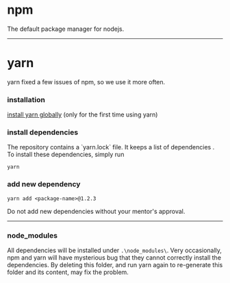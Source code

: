 # npm

The default package manager for nodejs.

---

# yarn

yarn fixed a few issues of npm, so we use it more often.

### installation

[install yarn globally](https://yarnpkg.com/en/docs/install) \(only for the first time using yarn\)

### install dependencies

The repository contains a \`yarn.lock\` file. It keeps a list of dependencies . To install these dependencies, simply run

```
yarn
```

### add new dependency

```
yarn add <package-name>@1.2.3
```

Do not add new dependencies without your mentor's approval.

---

### node\_modules

All dependencies will be installed under `.\node_modules\`. Very occasionally, npm and yarn will have mysterious bug that they cannot correctly install the dependencies. By deleting this folder, and run yarn again to re-generate this folder and its content, may fix the problem.



